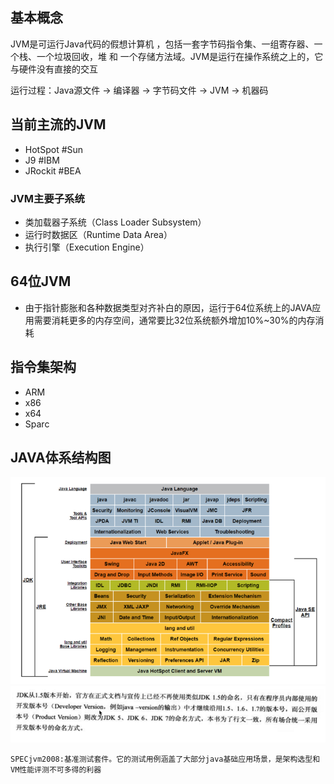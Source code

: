 ## 基本概念

JVM是可运行Java代码的假想计算机 ，包括一套字节码指令集、一组寄存器、一个栈、一个垃圾回收，堆 和 一个存储方法域。JVM是运行在操作系统之上的，它与硬件没有直接的交互

运行过程：Java源文件 -&gt; 编译器 -&gt; 字节码文件 -&gt; JVM -&gt; 机器码

## 当前主流的JVM

* HotSpot   \#Sun
* J9             \#IBM
* JRockit    \#BEA

### JVM主要子系统

* 类加载器子系统（Class Loader Subsystem）
* 运行时数据区（Runtime Data Area）
* 执行引擎（Execution Engine）

## 64位JVM

* 由于指针膨胀和各种数据类型对齐补白的原因，运行于64位系统上的JAVA应用需要消耗更多的内存空间，通常要比32位系统额外增加10%~30%的内存消耗

## 指令集架构

* ARM
* x86
* x64
* Sparc

## JAVA体系结构图

![](/assets/201707272228.png)  
![](/assets/20170921234101.png)

```
SPECjvm2008:基准测试套件。它的测试用例涵盖了大部分java基础应用场景，是架构选型和VM性能评测不可多得的利器
```



